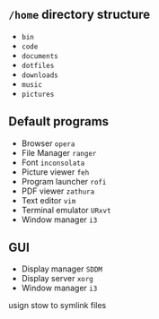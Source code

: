 ## `/home` directory structure

* `bin`
* `code`
* `documents`
* `dotfiles`
* `downloads`
* `music`
* `pictures`

## Default programs

* Browser `opera`
* File Manager `ranger`
* Font `inconsolata`
* Picture viewer `feh`
* Program launcher `rofi`
* PDF viewer `zathura`
* Text editor `vim`
* Terminal emulator `URxvt`
* Window manager `i3`

## GUI

* Display manager `SDDM`
* Display server `xorg`
* Window manager `i3`

usign stow to symlink files
